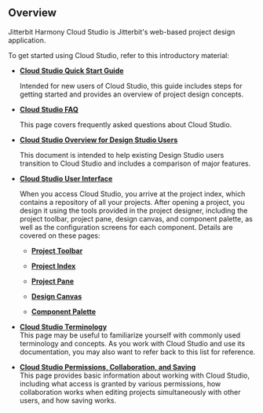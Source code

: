 ## Overview

Jitterbit Harmony Cloud Studio is Jitterbit's web-based project design application.

To get started using Cloud Studio, refer to this introductory material:

-   **[Cloud Studio Quick Start Guide](https://success.jitterbit.com/display/CS/Cloud+Studio+Quick+Start+Guide)**

    Intended for new users of Cloud Studio, this guide includes steps for getting started and provides an overview
    of project design concepts.

-   **[Cloud Studio FAQ](https://success.jitterbit.com/display/CS/Cloud+Studio+FAQ)**

    This page covers frequently asked questions about Cloud Studio.

-   **[Cloud Studio Overview for Design Studio Users](https://success.jitterbit.com/display/CS/Cloud+Studio+Overview+for+Design+Studio+Users)**

    This document is intended to help existing Design Studio users transition to Cloud Studio and includes a
    comparison of major features.

-   **[Cloud Studio User Interface](https://success.jitterbit.com/display/CS/Cloud+Studio+User+Interface)**

    When you access Cloud Studio, you arrive at the project index, which contains a repository of all your projects.
    After opening a project, you design it using the tools provided in the project designer, including the project
    toolbar, project pane, design canvas, and component palette, as well as the configuration screens for each
    component. Details are covered on these pages:

    -   **[Project Toolbar](https://success.jitterbit.com/display/CS/Project+Toolbar)**

    -   **[Project Index](https://success.jitterbit.com/display/CS/Project+Index)**

    -   **[Project Pane](https://success.jitterbit.com/display/CS/Project+Pane)**

    -   **[Design Canvas](https://success.jitterbit.com/display/CS/Design+Canvas)**

    -   **[Component Palette](https://success.jitterbit.com/display/CS/Component+Palette)**

-   **[Cloud Studio Terminology](https://success.jitterbit.com/display/CS/Cloud+Studio+Terminology)**<br>
    This page may be useful to familiarize yourself with commonly used terminology and concepts. As you work with
    Cloud Studio and use its documentation, you may also want to refer back to this list for reference.

-   **[Cloud Studio Permissions, Collaboration, and
    Saving](https://success.jitterbit.com/display/CS/Cloud+Studio+Permissions%2C+Collaboration%2C+and+Saving)**<br>
    This page provides basic information about working with Cloud Studio, including what access is granted by
    various permissions, how collaboration works when editing projects simultaneously with other users, and how
    saving works.
